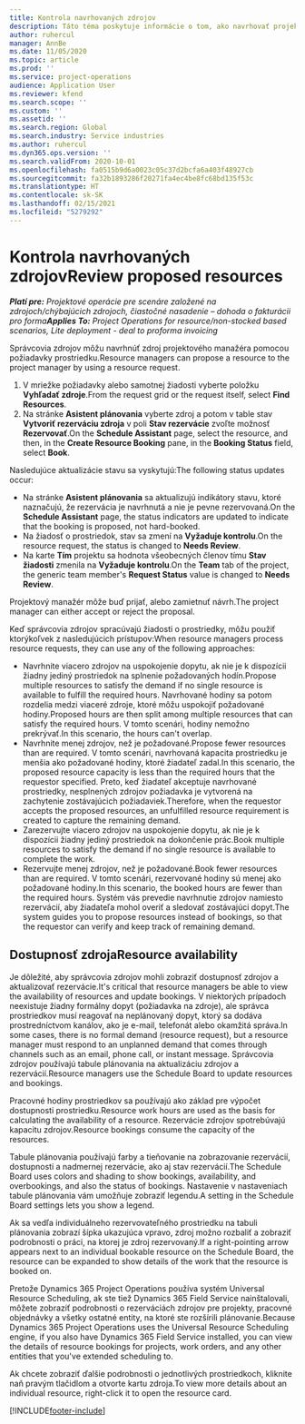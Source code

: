 ```yaml
---
title: Kontrola navrhovaných zdrojov
description: Táto téma poskytuje informácie o tom, ako navrhovať projektové zdroje.
author: ruhercul
manager: AnnBe
ms.date: 11/05/2020
ms.topic: article
ms.prod: ''
ms.service: project-operations
audience: Application User
ms.reviewer: kfend
ms.search.scope: ''
ms.custom: ''
ms.assetid: ''
ms.search.region: Global
ms.search.industry: Service industries
ms.author: ruhercul
ms.dyn365.ops.version: ''
ms.search.validFrom: 2020-10-01
ms.openlocfilehash: fa0515b9d6a0023c05c37d2bcfa6a403f48927cb
ms.sourcegitcommit: fa32b1893286f20271fa4ec4be8fc68bd135f53c
ms.translationtype: HT
ms.contentlocale: sk-SK
ms.lasthandoff: 02/15/2021
ms.locfileid: "5279292"
---
```

# <a name="review-proposed-resources"></a><span data-ttu-id="e6471-103">Kontrola navrhovaných zdrojov</span><span class="sxs-lookup"><span data-stu-id="e6471-103">Review proposed resources</span></span>

<span data-ttu-id="e6471-104">_**Platí pre:** Projektové operácie pre scenáre založené na zdrojoch/chýbajúcich zdrojoch, čiastočné nasadenie – dohoda o fakturácii pro forma_</span><span class="sxs-lookup"><span data-stu-id="e6471-104">_**Applies To:** Project Operations for resource/non-stocked based scenarios, Lite deployment - deal to proforma invoicing_</span></span>

<span data-ttu-id="e6471-105">Správcovia zdrojov môžu navrhnúť zdroj projektového manažéra pomocou požiadavky prostriedku.</span><span class="sxs-lookup"><span data-stu-id="e6471-105">Resource managers can propose a resource to the project manager by using a resource request.</span></span>

1. <span data-ttu-id="e6471-106">V mriežke požiadavky alebo samotnej žiadosti vyberte položku **Vyhľadať zdroje**.</span><span class="sxs-lookup"><span data-stu-id="e6471-106">From the request grid or the request itself, select **Find Resources**.</span></span>
2. <span data-ttu-id="e6471-107">Na stránke **Asistent plánovania** vyberte zdroj a potom v table stav **Vytvoriť rezerváciu zdroja** v poli **Stav rezervácie** zvoľte možnosť **Rezervovať**.</span><span class="sxs-lookup"><span data-stu-id="e6471-107">On the **Schedule Assistant** page, select the resource, and then, in the **Create Resource Booking** pane, in the **Booking Status** field, select **Book**.</span></span>

<span data-ttu-id="e6471-108">Nasledujúce aktualizácie stavu sa vyskytujú:</span><span class="sxs-lookup"><span data-stu-id="e6471-108">The following status updates occur:</span></span>

- <span data-ttu-id="e6471-109">Na stránke **Asistent plánovania** sa aktualizujú indikátory stavu, ktoré naznačujú, že rezervácia je navrhnutá a nie je pevne rezervovaná.</span><span class="sxs-lookup"><span data-stu-id="e6471-109">On the **Schedule Assistant** page, the status indicators are updated to indicate that the booking is proposed, not hard-booked.</span></span>
- <span data-ttu-id="e6471-110">Na žiadosť o prostriedok, stav sa zmení na **Vyžaduje kontrolu**.</span><span class="sxs-lookup"><span data-stu-id="e6471-110">On the resource request, the status is changed to **Needs Review**.</span></span>
- <span data-ttu-id="e6471-111">Na karte **Tím** projektu sa hodnota všeobecných členov tímu **Stav žiadosti** zmenila na **Vyžaduje kontrolu**.</span><span class="sxs-lookup"><span data-stu-id="e6471-111">On the **Team** tab of the project, the generic team member's **Request Status** value is changed to **Needs Review**.</span></span>

<span data-ttu-id="e6471-112">Projektový manažér môže buď prijať, alebo zamietnuť návrh.</span><span class="sxs-lookup"><span data-stu-id="e6471-112">The project manager can either accept or reject the proposal.</span></span>

<span data-ttu-id="e6471-113">Keď správcovia zdrojov spracúvajú žiadosti o prostriedky, môžu použiť ktorýkoľvek z nasledujúcich prístupov:</span><span class="sxs-lookup"><span data-stu-id="e6471-113">When resource managers process resource requests, they can use any of the following approaches:</span></span>

- <span data-ttu-id="e6471-114">Navrhnite viacero zdrojov na uspokojenie dopytu, ak nie je k dispozícii žiadny jediný prostriedok na splnenie požadovaných hodín.</span><span class="sxs-lookup"><span data-stu-id="e6471-114">Propose multiple resources to satisfy the demand if no single resource is available to fulfill the required hours.</span></span> <span data-ttu-id="e6471-115">Navrhované hodiny sa potom rozdelia medzi viaceré zdroje, ktoré môžu uspokojiť požadované hodiny.</span><span class="sxs-lookup"><span data-stu-id="e6471-115">Proposed hours are then split among multiple resources that can satisfy the required hours.</span></span> <span data-ttu-id="e6471-116">V tomto scenári, hodiny nemožno prekrývať.</span><span class="sxs-lookup"><span data-stu-id="e6471-116">In this scenario, the hours can't overlap.</span></span>
- <span data-ttu-id="e6471-117">Navrhnite menej zdrojov, než je požadované.</span><span class="sxs-lookup"><span data-stu-id="e6471-117">Propose fewer resources than are required.</span></span> <span data-ttu-id="e6471-118">V tomto scenári, navrhovaná kapacita prostriedku je menšia ako požadované hodiny, ktoré žiadateľ zadal.</span><span class="sxs-lookup"><span data-stu-id="e6471-118">In this scenario, the proposed resource capacity is less than the required hours that the requestor specified.</span></span> <span data-ttu-id="e6471-119">Preto, keď žiadateľ akceptuje navrhované prostriedky, nesplnených zdrojov požiadavka je vytvorená na zachytenie zostávajúcich požiadaviek.</span><span class="sxs-lookup"><span data-stu-id="e6471-119">Therefore, when the requestor accepts the proposed resources, an unfulfilled resource requirement is created to capture the remaining demand.</span></span>
- <span data-ttu-id="e6471-120">Zarezervujte viacero zdrojov na uspokojenie dopytu, ak nie je k dispozícii žiadny jediný prostriedok na dokončenie prác.</span><span class="sxs-lookup"><span data-stu-id="e6471-120">Book multiple resources to satisfy the demand if no single resource is available to complete the work.</span></span>
- <span data-ttu-id="e6471-121">Rezervujte menej zdrojov, než je požadované.</span><span class="sxs-lookup"><span data-stu-id="e6471-121">Book fewer resources than are required.</span></span> <span data-ttu-id="e6471-122">V tomto scenári, rezervované hodiny sú menej ako požadované hodiny.</span><span class="sxs-lookup"><span data-stu-id="e6471-122">In this scenario, the booked hours are fewer than the required hours.</span></span> <span data-ttu-id="e6471-123">Systém vás prevedie navrhnutie zdrojov namiesto rezervácií, aby žiadateľa mohol overiť a sledovať zostávajúci dopyt.</span><span class="sxs-lookup"><span data-stu-id="e6471-123">The system guides you to propose resources instead of bookings, so that the requestor can verify and keep track of remaining demand.</span></span>

## <a name="resource-availability"></a><span data-ttu-id="e6471-124">Dostupnosť zdroja</span><span class="sxs-lookup"><span data-stu-id="e6471-124">Resource availability</span></span>

<span data-ttu-id="e6471-125">Je dôležité, aby správcovia zdrojov mohli zobraziť dostupnosť zdrojov a aktualizovať rezervácie.</span><span class="sxs-lookup"><span data-stu-id="e6471-125">It's critical that resource managers be able to view the availability of resources and update bookings.</span></span> <span data-ttu-id="e6471-126">V niektorých prípadoch neexistuje žiadny formálny dopyt (požiadavka na zdroje), ale správca prostriedkov musí reagovať na neplánovaný dopyt, ktorý sa dodáva prostredníctvom kanálov, ako je e-mail, telefonát alebo okamžitá správa.</span><span class="sxs-lookup"><span data-stu-id="e6471-126">In some cases, there is no formal demand (resource request), but a resource manager must respond to an unplanned demand that comes through channels such as an email, phone call, or instant message.</span></span> <span data-ttu-id="e6471-127">Správcovia zdrojov používajú tabule plánovania na aktualizáciu zdrojov a rezervácií.</span><span class="sxs-lookup"><span data-stu-id="e6471-127">Resource managers use the Schedule Board to update resources and bookings.</span></span>

<span data-ttu-id="e6471-128">Pracovné hodiny prostriedkov sa používajú ako základ pre výpočet dostupnosti prostriedku.</span><span class="sxs-lookup"><span data-stu-id="e6471-128">Resource work hours are used as the basis for calculating the availability of a resource.</span></span> <span data-ttu-id="e6471-129">Rezervácie zdrojov spotrebúvajú kapacitu zdrojov.</span><span class="sxs-lookup"><span data-stu-id="e6471-129">Resource bookings consume the capacity of the resources.</span></span>

<span data-ttu-id="e6471-130">Tabule plánovania používajú farby a tieňovanie na zobrazovanie rezervácií, dostupnosti a nadmernej rezervácie, ako aj stav rezervácií.</span><span class="sxs-lookup"><span data-stu-id="e6471-130">The Schedule Board uses colors and shading to show bookings, availability, and overbookings, and also the status of bookings.</span></span> <span data-ttu-id="e6471-131">Nastavenie v nastaveniach tabule plánovania vám umožňuje zobraziť legendu.</span><span class="sxs-lookup"><span data-stu-id="e6471-131">A setting in the Schedule Board settings lets you show a legend.</span></span>

<span data-ttu-id="e6471-132">Ak sa vedľa individuálneho rezervovateľného prostriedku na tabuli plánovania zobrazí šípka ukazujúca vpravo, zdroj možno rozbaliť a zobraziť podrobnosti o práci, na ktorej je zdroj rezervovaný.</span><span class="sxs-lookup"><span data-stu-id="e6471-132">If a right-pointing arrow appears next to an individual bookable resource on the Schedule Board, the resource can be expanded to show details of the work that the resource is booked on.</span></span>

<span data-ttu-id="e6471-133">Pretože Dynamics 365 Project Operations používa systém Universal Resource Scheduling, ak ste tiež Dynamics 365 Field Service nainštalovali, môžete zobraziť podrobnosti o rezerváciách zdrojov pre projekty, pracovné objednávky a všetky ostatné entity, na ktoré ste rozšírili plánovanie.</span><span class="sxs-lookup"><span data-stu-id="e6471-133">Because Dynamics 365 Project Operations uses the Universal Resource Scheduling engine, if you also have Dynamics 365 Field Service installed, you can view the details of resource bookings for projects, work orders, and any other entities that you've extended scheduling to.</span></span>

<span data-ttu-id="e6471-134">Ak chcete zobraziť ďalšie podrobnosti o jednotlivých prostriedkoch, kliknite naň pravým tlačidlom a otvorte kartu zdroja.</span><span class="sxs-lookup"><span data-stu-id="e6471-134">To view more details about an individual resource, right-click it to open the resource card.</span></span>



[!INCLUDE[footer-include](../includes/footer-banner.md)]